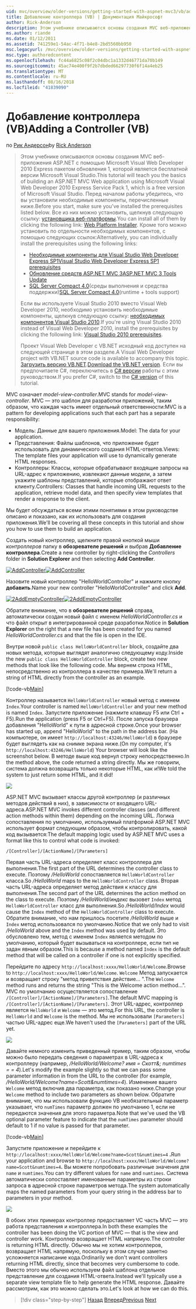 ```yaml
---
uid: mvc/overview/older-versions/getting-started-with-aspnet-mvc3/vb/adding-a-controller
title: Добавление контроллера (VB) | Документация Майкрософт
author: Rick-Anderson
description: Этом учебнике описываются основы создания MVC веб-приложения ASP.NET с помощью Microsoft Visual Web Developer 2010 Express пакетом обновления 1, который является...
ms.author: riande
ms.date: 01/12/2011
ms.assetid: 741259e1-54ac-4f71-b4e8-2bd5560bb950
msc.legacyurl: /mvc/overview/older-versions/getting-started-with-aspnet-mvc3/vb/adding-a-controller
msc.type: authoredcontent
ms.openlocfilehash: fc44a6825c08f2c04dbc1a1332d46771da70b149
ms.sourcegitcommit: 45ac74e400f9f2b7dbded66297730f6f14a4eb25
ms.translationtype: MT
ms.contentlocale: ru-RU
ms.lasthandoff: 08/16/2018
ms.locfileid: "41839090"
---
```

<a name="adding-a-controller-vb"></a><span data-ttu-id="8329a-103">Добавление контроллера (VB)</span><span class="sxs-lookup"><span data-stu-id="8329a-103">Adding a Controller (VB)</span></span>
====================
<span data-ttu-id="8329a-104">по [Рик Андерсон](https://github.com/Rick-Anderson)</span><span class="sxs-lookup"><span data-stu-id="8329a-104">by [Rick Anderson](https://github.com/Rick-Anderson)</span></span>

> <span data-ttu-id="8329a-105">Этом учебнике описываются основы создания MVC веб-приложения ASP.NET с помощью Microsoft Visual Web Developer 2010 Express пакетом обновления 1, которой является бесплатной версии Microsoft Visual Studio.</span><span class="sxs-lookup"><span data-stu-id="8329a-105">This tutorial will teach you the basics of building an ASP.NET MVC Web application using Microsoft Visual Web Developer 2010 Express Service Pack 1, which is a free version of Microsoft Visual Studio.</span></span> <span data-ttu-id="8329a-106">Перед началом работы убедитесь, что вы установили необходимые компоненты, перечисленные ниже.</span><span class="sxs-lookup"><span data-stu-id="8329a-106">Before you start, make sure you've installed the prerequisites listed below.</span></span> <span data-ttu-id="8329a-107">Все из них можно установить, щелкнув следующую ссылку: [установщика веб-платформы](https://www.microsoft.com/web/gallery/install.aspx?appid=VWD2010SP1Pack).</span><span class="sxs-lookup"><span data-stu-id="8329a-107">You can install all of them by clicking the following link: [Web Platform Installer](https://www.microsoft.com/web/gallery/install.aspx?appid=VWD2010SP1Pack).</span></span> <span data-ttu-id="8329a-108">Кроме того можно установить по отдельности необходимых компонентов, с помощью следующих ссылок:</span><span class="sxs-lookup"><span data-stu-id="8329a-108">Alternatively, you can individually install the prerequisites using the following links:</span></span>
> 
> - [<span data-ttu-id="8329a-109">Необходимые компоненты для Visual Studio Web Developer Express SP1</span><span class="sxs-lookup"><span data-stu-id="8329a-109">Visual Studio Web Developer Express SP1 prerequisites</span></span>](https://www.microsoft.com/web/gallery/install.aspx?appid=VWD2010SP1Pack)
> - [<span data-ttu-id="8329a-110">Обновление средств ASP.NET MVC 3</span><span class="sxs-lookup"><span data-stu-id="8329a-110">ASP.NET MVC 3 Tools Update</span></span>](https://www.microsoft.com/web/gallery/install.aspx?appsxml=&amp;appid=MVC3)
> - <span data-ttu-id="8329a-111">[SQL Server Compact 4.0](https://www.microsoft.com/web/gallery/install.aspx?appid=SQLCE;SQLCEVSTools_4_0)(среды выполнения и средства поддержки)</span><span class="sxs-lookup"><span data-stu-id="8329a-111">[SQL Server Compact 4.0](https://www.microsoft.com/web/gallery/install.aspx?appid=SQLCE;SQLCEVSTools_4_0)(runtime + tools support)</span></span>
> 
> <span data-ttu-id="8329a-112">Если вы используете Visual Studio 2010 вместо Visual Web Developer 2010, необходимо установить необходимые компоненты, щелкнув следующую ссылку: [необходимых компонентов Visual Studio 2010](https://www.microsoft.com/web/gallery/install.aspx?appsxml=&amp;appid=VS2010SP1Pack).</span><span class="sxs-lookup"><span data-stu-id="8329a-112">If you're using Visual Studio 2010 instead of Visual Web Developer 2010, install the prerequisites by clicking the following link: [Visual Studio 2010 prerequisites](https://www.microsoft.com/web/gallery/install.aspx?appsxml=&amp;appid=VS2010SP1Pack).</span></span>
> 
> <span data-ttu-id="8329a-113">Проект Visual Web Developer с VB.NET исходный код доступен на следующей странице в этом разделе.</span><span class="sxs-lookup"><span data-stu-id="8329a-113">A Visual Web Developer project with VB.NET source code is available to accompany this topic.</span></span> <span data-ttu-id="8329a-114">[Загрузить версию VB.NET](https://code.msdn.microsoft.com/Introduction-to-MVC-3-10d1b098).</span><span class="sxs-lookup"><span data-stu-id="8329a-114">[Download the VB.NET version](https://code.msdn.microsoft.com/Introduction-to-MVC-3-10d1b098).</span></span> <span data-ttu-id="8329a-115">Если вы предпочитаете C#, переключитесь в [C# версии](../cs/adding-a-controller.md) работы с этим руководством.</span><span class="sxs-lookup"><span data-stu-id="8329a-115">If you prefer C#, switch to the [C# version](../cs/adding-a-controller.md) of this tutorial.</span></span>


<span data-ttu-id="8329a-116">MVC означает *model-view-controller*.</span><span class="sxs-lookup"><span data-stu-id="8329a-116">MVC stands for *model-view-controller*.</span></span> <span data-ttu-id="8329a-117">MVC — это шаблон для разработки приложений, таким образом, что каждая часть имеет отдельный ответственности:</span><span class="sxs-lookup"><span data-stu-id="8329a-117">MVC is a pattern for developing applications such that each part has a separate responsibility:</span></span>

- <span data-ttu-id="8329a-118">Модель: Данные для вашего приложения.</span><span class="sxs-lookup"><span data-stu-id="8329a-118">Model: The data for your application.</span></span>
- <span data-ttu-id="8329a-119">Представления: Файлы шаблонов, что приложение будет использовать для динамического создания HTML-ответов.</span><span class="sxs-lookup"><span data-stu-id="8329a-119">Views: The template files your application will use to dynamically generate HTML responses.</span></span>
- <span data-ttu-id="8329a-120">Контроллеры: Классы, которые обрабатывают входящие запросы на URL-адрес к приложению, извлекают данные модели, а затем укажите шаблоны представлений, которые отображают ответ клиенту.</span><span class="sxs-lookup"><span data-stu-id="8329a-120">Controllers: Classes that handle incoming URL requests to the application, retrieve model data, and then specify view templates that render a response to the client.</span></span>

<span data-ttu-id="8329a-121">Мы будет обсуждаться всеми этими понятиями в этом руководстве описано и показано, как их использовать для создания приложения.</span><span class="sxs-lookup"><span data-stu-id="8329a-121">We'll be covering all these concepts in this tutorial and show you how to use them to build an application.</span></span>

<span data-ttu-id="8329a-122">Создать новый контроллер, щелкните правой кнопкой мыши *контроллеров* папку в **обозревателе решений** и выбрав **Добавление контроллера**.</span><span class="sxs-lookup"><span data-stu-id="8329a-122">Create a new controller by right-clicking the *Controllers* folder in **Solution Explorer** and then selecting **Add Controller**.</span></span>

<span data-ttu-id="8329a-123">[![AddController](adding-a-controller/_static/image2.png "AddController")](adding-a-controller/_static/image1.png)</span><span class="sxs-lookup"><span data-stu-id="8329a-123">[![AddController](adding-a-controller/_static/image2.png "AddController")](adding-a-controller/_static/image1.png)</span></span>

<span data-ttu-id="8329a-124">Назовите новый контроллер &quot;HelloWorldController&quot; и нажмите кнопку **добавить**.</span><span class="sxs-lookup"><span data-stu-id="8329a-124">Name your new controller &quot;HelloWorldController&quot; and click **Add**.</span></span>

<span data-ttu-id="8329a-125">[![2AddEmptyController](adding-a-controller/_static/image4.png "2AddEmptyController")](adding-a-controller/_static/image3.png)</span><span class="sxs-lookup"><span data-stu-id="8329a-125">[![2AddEmptyController](adding-a-controller/_static/image4.png "2AddEmptyController")](adding-a-controller/_static/image3.png)</span></span>

<span data-ttu-id="8329a-126">Обратите внимание, что в **обозревателе решений** справа, автоматически создан новый файл с именем *HelloWorldController.cs* и что файл открыт в интегрированной среде разработки.</span><span class="sxs-lookup"><span data-stu-id="8329a-126">Notice in **Solution Explorer** on the right that a new file has been created for you named *HelloWorldController.cs* and that the file is open in the IDE.</span></span>

<span data-ttu-id="8329a-127">Внутри новой `public class HelloWorldController` block, создайте два новых метода, которые выглядят аналогично следующему коду.</span><span class="sxs-lookup"><span data-stu-id="8329a-127">Inside the new `public class HelloWorldController` block, create two new methods that look like the following code.</span></span> <span data-ttu-id="8329a-128">Мы вернем строка HTML, непосредственно из контроллера в качестве примера.</span><span class="sxs-lookup"><span data-stu-id="8329a-128">We'll return a string of HTML directly from the controller as an example.</span></span>

[!code-vb[Main](adding-a-controller/samples/sample1.vb)]

<span data-ttu-id="8329a-129">Контроллер называется `HelloWorldController` новый метод с именем `Index`.</span><span class="sxs-lookup"><span data-stu-id="8329a-129">Your controller is named `HelloWorldController` and your new method is named `Index`.</span></span> <span data-ttu-id="8329a-130">Запустите приложение (нажмите клавишу F5 или Ctrl + F5).</span><span class="sxs-lookup"><span data-stu-id="8329a-130">Run the application (press F5 or Ctrl+F5).</span></span> <span data-ttu-id="8329a-131">После запуска браузера добавления &quot;HelloWorld&quot; к пути в адресной строке.</span><span class="sxs-lookup"><span data-stu-id="8329a-131">Once your browser has started up, append &quot;HelloWorld&quot; to the path in the address bar.</span></span> <span data-ttu-id="8329a-132">(На компьютере, он имеет `http://localhost:43246/HelloWorld`) в браузере будет выглядеть как на снимке экрана ниже.</span><span class="sxs-lookup"><span data-stu-id="8329a-132">(On my computer, it's `http://localhost:43246/HelloWorld`) Your browser will look like the screenshot below.</span></span> <span data-ttu-id="8329a-133">В методе выше код вернул строку непосредственно.</span><span class="sxs-lookup"><span data-stu-id="8329a-133">In the method above, the code returned a string directly.</span></span> <span data-ttu-id="8329a-134">Мы же говорили, система должна возвращать только некоторые HTML, как и!</span><span class="sxs-lookup"><span data-stu-id="8329a-134">We told the system to just return some HTML, and it did!</span></span>

![](adding-a-controller/_static/image5.png)

<span data-ttu-id="8329a-135">ASP.NET MVC вызывает классы другой контроллер (и различных методов действий в них), в зависимости от входящего URL-адреса.</span><span class="sxs-lookup"><span data-stu-id="8329a-135">ASP.NET MVC invokes different controller classes (and different action methods within them) depending on the incoming URL.</span></span> <span data-ttu-id="8329a-136">Логика сопоставления по умолчанию, используемый платформой ASP.NET MVC использует формат следующим образом, чтобы контролировать, какой код вызывается:</span><span class="sxs-lookup"><span data-stu-id="8329a-136">The default mapping logic used by ASP.NET MVC uses a format like this to control what code is invoked:</span></span>

`/[Controller]/[ActionName]/[Parameters]`

<span data-ttu-id="8329a-137">Первая часть URL-адреса определяет класс контроллера для выполнения.</span><span class="sxs-lookup"><span data-stu-id="8329a-137">The first part of the URL determines the controller class to execute.</span></span> <span data-ttu-id="8329a-138">Поэтому */HelloWorld* сопоставляется `HelloWorldController` класса.</span><span class="sxs-lookup"><span data-stu-id="8329a-138">So */HelloWorld* maps to the `HelloWorldController` class.</span></span> <span data-ttu-id="8329a-139">Вторая часть URL-адреса определяет метод действия к классу для выполнения.</span><span class="sxs-lookup"><span data-stu-id="8329a-139">The second part of the URL determines the action method on the class to execute.</span></span> <span data-ttu-id="8329a-140">Поэтому */HelloWorld/индекс* вызовет `Index` метод `HelloWorldController` класс для выполнения.</span><span class="sxs-lookup"><span data-stu-id="8329a-140">So */HelloWorld/Index* would cause the `Index` method of the `HelloWorldController` class to execute.</span></span> <span data-ttu-id="8329a-141">Обратите внимание, что нам пришлось посетите */HelloWorld* выше и `Index` метод использовался по умолчанию.</span><span class="sxs-lookup"><span data-stu-id="8329a-141">Notice that we only had to visit */HelloWorld* above and the `Index` method was used by default.</span></span> <span data-ttu-id="8329a-142">Это обусловлено тем, метод с именем `Index` является методом по умолчанию, который будет вызываться на контроллере, если тип не задан явным образом.</span><span class="sxs-lookup"><span data-stu-id="8329a-142">This is because a method named `Index` is the default method that will be called on a controller if one is not explicitly specified.</span></span>

<span data-ttu-id="8329a-143">Перейдите по адресу `http://localhost:xxxx/HelloWorld/Welcome`.</span><span class="sxs-lookup"><span data-stu-id="8329a-143">Browse to `http://localhost:xxxx/HelloWorld/Welcome`.</span></span> <span data-ttu-id="8329a-144">`Welcome` Метод запускается и возвращает строку &quot;метод приветствия действие... &quot;.</span><span class="sxs-lookup"><span data-stu-id="8329a-144">The `Welcome` method runs and returns the string &quot;This is the Welcome action method...&quot;.</span></span> <span data-ttu-id="8329a-145">MVC по умолчанию осуществляется сопоставление `/[Controller]/[ActionName]/[Parameters]`.</span><span class="sxs-lookup"><span data-stu-id="8329a-145">The default MVC mapping is `/[Controller]/[ActionName]/[Parameters]`.</span></span> <span data-ttu-id="8329a-146">Этот URL-адрес, контроллер является `HelloWorld` и `Welcome` — это метод.</span><span class="sxs-lookup"><span data-stu-id="8329a-146">For this URL, the controller is `HelloWorld` and `Welcome` is the method.</span></span> <span data-ttu-id="8329a-147">Мы не использовали `[Parameters]` частью URL-адрес еще.</span><span class="sxs-lookup"><span data-stu-id="8329a-147">We haven't used the `[Parameters]` part of the URL yet.</span></span>

![](adding-a-controller/_static/image6.png)

<span data-ttu-id="8329a-148">Давайте немного изменить приведенный пример, таким образом, чтобы можно было передать сведения о параметрах в URL-адреса к контроллеру (например, */HelloWorld/Welcome? имя = Скотт&amp;; numtimes = = 4*).</span><span class="sxs-lookup"><span data-stu-id="8329a-148">Let's modify the example slightly so that we can pass some parameter information in from the URL to the controller (for example, */HelloWorld/Welcome?name=Scott&amp;numtimes=4*).</span></span> <span data-ttu-id="8329a-149">Изменение вашего `Welcome` метод включив два параметра, как показано ниже.</span><span class="sxs-lookup"><span data-stu-id="8329a-149">Change your `Welcome` method to include two parameters as shown below.</span></span> <span data-ttu-id="8329a-150">Обратите внимание, что мы использовали функцию VB необязательный параметр указывает, что `numTimes` параметр должен по умолчанию 1, если не передаются значения для этого параметра.</span><span class="sxs-lookup"><span data-stu-id="8329a-150">Note that we've used the VB optional parameter feature to indicate that the `numTimes` parameter should default to 1 if no value is passed for that parameter.</span></span>

[!code-vb[Main](adding-a-controller/samples/sample2.vb)]

<span data-ttu-id="8329a-151">Запустите приложение и перейдите к `http://localhost:xxxx/HelloWorld/Welcome?name=Scott&numtimes=4` **.**</span><span class="sxs-lookup"><span data-stu-id="8329a-151">Run your application and browse to `http://localhost:xxxx/HelloWorld/Welcome?name=Scott&numtimes=4`**.**</span></span> <span data-ttu-id="8329a-152">Вы можете попробовать различные значения для `name` и `numtimes`.</span><span class="sxs-lookup"><span data-stu-id="8329a-152">You can try different values for `name` and `numtimes`.</span></span> <span data-ttu-id="8329a-153">Система автоматически сопоставляет именованные параметры из строки запроса в адресной строке параметров метода.</span><span class="sxs-lookup"><span data-stu-id="8329a-153">The system automatically maps the named parameters from your query string in the address bar to parameters in your method.</span></span>

![](adding-a-controller/_static/image7.png)

<span data-ttu-id="8329a-154">В обоих этих примерах контроллер предоставляет VC часть MVC — это работа представления и контроллера.</span><span class="sxs-lookup"><span data-stu-id="8329a-154">In both these examples the controller has been doing the VC portion of MVC — that is the view and controller work.</span></span> <span data-ttu-id="8329a-155">Контроллер возвращает HTML напрямую.</span><span class="sxs-lookup"><span data-stu-id="8329a-155">The controller is returning HTML directly.</span></span> <span data-ttu-id="8329a-156">Обычно мы не хотим контроллеров, возвращает HTML напрямую, поскольку в этом случае заметно усложняется написание кода.</span><span class="sxs-lookup"><span data-stu-id="8329a-156">Ordinarily we don't want controllers returning HTML directly, since that becomes very cumbersome to code.</span></span> <span data-ttu-id="8329a-157">Вместо этого мы обычно используем файл шаблона отдельное представление для создания HTML-ответа.</span><span class="sxs-lookup"><span data-stu-id="8329a-157">Instead we'll typically use a separate view template file to help generate the HTML response.</span></span> <span data-ttu-id="8329a-158">Давайте рассмотрим, как это можно сделать это.</span><span class="sxs-lookup"><span data-stu-id="8329a-158">Let's look at how we can do this.</span></span>

> [!div class="step-by-step"]
> <span data-ttu-id="8329a-159">[Назад](intro-to-aspnet-mvc-3.md)
> [Вперед](adding-a-view.md)</span><span class="sxs-lookup"><span data-stu-id="8329a-159">[Previous](intro-to-aspnet-mvc-3.md)
[Next](adding-a-view.md)</span></span>
